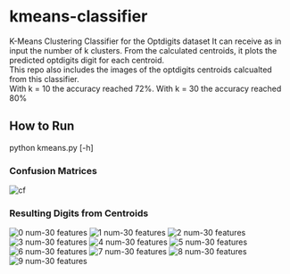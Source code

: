 # kmeans-classifier
K-Means Clustering Classifier for the Optdigits dataset
It can receive as in input the number of k clusters. From the calculated centroids, it plots the predicted optdigits digit for each centroid.\
This repo also includes the images of the optdigits centroids calcualted from this classifier.\
With k = 10 the accuracy reached 72%. With k = 30 the accuracy reached 80%
## How to Run
python kmeans.py [-h]

### Confusion Matrices
![cf](kmeans_cf.png)

### Resulting Digits from Centroids
![0 num-30 features](0-30.png)
![1 num-30 features](1-30.png)
![2 num-30 features](2-30.png)
![3 num-30 features](3-30.png)
![4 num-30 features](4-30.png)
![5 num-30 features](5-30.png)
![6 num-30 features](6-30.png)
![7 num-30 features](7-30.png)
![8 num-30 features](8-30.png)
![9 num-30 features](9-30.png)